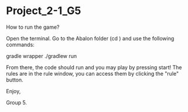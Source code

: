 # Project_2-1_G5

How to run the game?

Open the terminal. Go to the Abalon folder (cd <path to Abalon>) and use the following commands: 

  gradle wrapper
  ./gradlew run
  
From there, the code should run and you may play by pressing start! The rules are in the rule window, you can access them by clicking the "rule" button.

Enjoy, 

Group 5.
